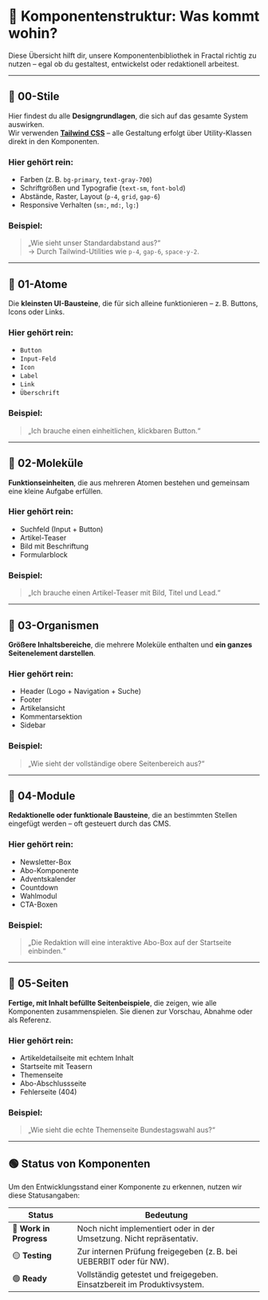 
# 🧩 Komponentenstruktur: Was kommt wohin?

Diese Übersicht hilft dir, unsere Komponentenbibliothek in Fractal richtig zu nutzen – egal ob du gestaltest, entwickelst oder redaktionell arbeitest.

---

## 🎨 00-Stile

Hier findest du alle **Designgrundlagen**, die sich auf das gesamte System auswirken.  
Wir verwenden **[Tailwind CSS](https://tailwindcss.com/)** – alle Gestaltung erfolgt über Utility-Klassen direkt in den Komponenten.

### Hier gehört rein:
- Farben (z. B. `bg-primary`, `text-gray-700`)
- Schriftgrößen und Typografie (`text-sm`, `font-bold`)
- Abstände, Raster, Layout (`p-4`, `grid`, `gap-6`)
- Responsive Verhalten (`sm:`, `md:`, `lg:`)

### Beispiel:
> „Wie sieht unser Standardabstand aus?“  
> → Durch Tailwind-Utilities wie `p-4`, `gap-6`, `space-y-2`.

---

## 🧱 01-Atome

Die **kleinsten UI-Bausteine**, die für sich alleine funktionieren – z. B. Buttons, Icons oder Links.

### Hier gehört rein:
- `Button`
- `Input-Feld`
- `Icon`
- `Label`
- `Link`
- `Überschrift`

### Beispiel:
> „Ich brauche einen einheitlichen, klickbaren Button.“

---

## 🧪 02-Moleküle

**Funktionseinheiten**, die aus mehreren Atomen bestehen und gemeinsam eine kleine Aufgabe erfüllen.

### Hier gehört rein:
- Suchfeld (Input + Button)
- Artikel-Teaser
- Bild mit Beschriftung
- Formularblock

### Beispiel:
> „Ich brauche einen Artikel-Teaser mit Bild, Titel und Lead.“

---

## 🧬 03-Organismen

**Größere Inhaltsbereiche**, die mehrere Moleküle enthalten und **ein ganzes Seitenelement darstellen**.

### Hier gehört rein:
- Header (Logo + Navigation + Suche)
- Footer
- Artikelansicht
- Kommentarsektion
- Sidebar

### Beispiel:
> „Wie sieht der vollständige obere Seitenbereich aus?“

---

## 🧩 04-Module

**Redaktionelle oder funktionale Bausteine**, die an bestimmten Stellen eingefügt werden – oft gesteuert durch das CMS.

### Hier gehört rein:
- Newsletter-Box
- Abo-Komponente
- Adventskalender
- Countdown
- Wahlmodul
- CTA-Boxen

### Beispiel:
> „Die Redaktion will eine interaktive Abo-Box auf der Startseite einbinden.“

---

## 📄 05-Seiten

**Fertige, mit Inhalt befüllte Seitenbeispiele**, die zeigen, wie alle Komponenten zusammenspielen. Sie dienen zur Vorschau, Abnahme oder als Referenz.

### Hier gehört rein:
- Artikeldetailseite mit echtem Inhalt
- Startseite mit Teasern
- Themenseite
- Abo-Abschlussseite
- Fehlerseite (404)

### Beispiel:
> „Wie sieht die echte Themenseite Bundestagswahl aus?“

---

## 🟢 Status von Komponenten

Um den Entwicklungsstand einer Komponente zu erkennen, nutzen wir diese Statusangaben:

| Status               | Bedeutung                                                                 |
|----------------------|---------------------------------------------------------------------------|
| 🔴 **Work in Progress** | Noch nicht implementiert oder in der Umsetzung. Nicht repräsentativ.       |
| 🟡 **Testing**           | Zur internen Prüfung freigegeben (z. B. bei UEBERBIT oder für NW).        |
| 🟢 **Ready**             | Vollständig getestet und freigegeben. Einsatzbereit im Produktivsystem.  |
